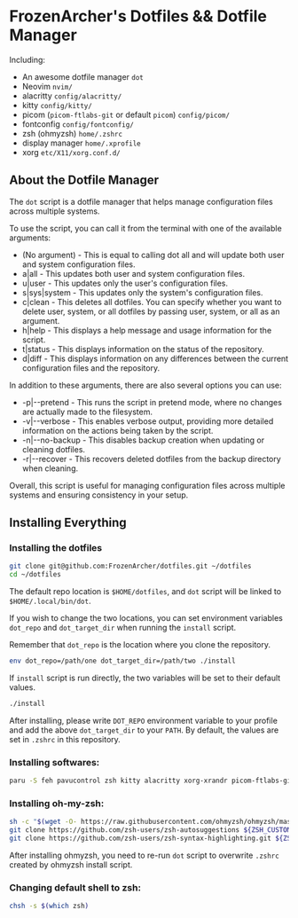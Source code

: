 # FrozenArcher's Dotfiles && Dotfile Manager

Including:

* An awesome dotfile manager `dot`
* Neovim `nvim/`
* alacritty `config/alacritty/`
* kitty `config/kitty/`
* picom (`picom-ftlabs-git` or default `picom`) `config/picom/`
* fontconfig `config/fontconfig/`
* zsh (ohmyzsh) `home/.zshrc`
* display manager `home/.xprofile`
* xorg `etc/X11/xorg.conf.d/`

## About the Dotfile Manager

The `dot` script is a dotfile manager that helps manage configuration files across multiple systems. 

To use the script, you can call it from the terminal with one of the available arguments:

* (No argument) - This is equal to calling dot all and will update both user and system configuration files.
* a|all - This updates both user and system configuration files.
* u|user - This updates only the user's configuration files.
* s|sys|system - This updates only the system's configuration files.
* c|clean - This deletes all dotfiles. You can specify whether you want to delete user, system, or all dotfiles by passing user, system, or all as an argument.
* h|help - This displays a help message and usage information for the script.
* t|status - This displays information on the status of the repository.
* d|diff - This displays information on any differences between the current configuration files and the repository.

In addition to these arguments, there are also several options you can use:

* -p|--pretend - This runs the script in pretend mode, where no changes are actually made to the filesystem.
* -v|--verbose - This enables verbose output, providing more detailed information on the actions being taken by the script.
* -n|--no-backup - This disables backup creation when updating or cleaning dotfiles.
* -r|--recover - This recovers deleted dotfiles from the backup directory when cleaning.

Overall, this script is useful for managing configuration files across multiple systems and ensuring consistency in your setup.


## Installing Everything

### Installing the dotfiles

``` bash
git clone git@github.com:FrozenArcher/dotfiles.git ~/dotfiles
cd ~/dotfiles
```

The default repo location is `$HOME/dotfiles`, and `dot` script will be linked to `$HOME/.local/bin/dot`.

If you wish to change the two locations, you can set environment variables `dot_repo` and `dot_target_dir` when running the `install` script.

Remember that `dot_repo` is the location where you clone the repository.

``` bash
env dot_repo=/path/one dot_target_dir=/path/two ./install
```

If `install` script is run directly, the two variables will be set to their default values.

```bash
./install
```

After installing, please write `DOT_REPO` environment variable to your profile and add the above `dot_target_dir` to your `PATH`. By default, the values are set in `.zshrc` in this repository.

### Installing softwares:

```bash
paru -S feh pavucontrol zsh kitty alacritty xorg-xrandr picom-ftlabs-git ttf-jetbrains-mono-nerd ttf-lxgw-wenkai ttf-twemoji network-manager-applet udiskie blueman xfce4-power-manager xfce4-screensaver caffeine-ng pasystray fcitx5-im fcitx5-chinese-addons fcitx5-lua wget npm go fd ripgrep sed lxappearance qt5ct lsd bat unzip
```

### Installing oh-my-zsh:

```bash
sh -c "$(wget -O- https://raw.githubusercontent.com/ohmyzsh/ohmyzsh/master/tools/install.sh)"
git clone https://github.com/zsh-users/zsh-autosuggestions ${ZSH_CUSTOM:-~/.oh-my-zsh/custom}/plugins/zsh-autosuggestions
git clone https://github.com/zsh-users/zsh-syntax-highlighting.git ${ZSH_CUSTOM:-~/.oh-my-zsh/custom}/plugins/zsh-syntax-highlighting
```

After installing ohmyzsh, you need to re-run `dot` script to overwrite `.zshrc` created by ohmyzsh install script.

### Changing default shell to zsh:

```bash
chsh -s $(which zsh)
```
